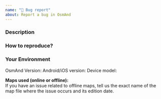 ```yaml
---
name: "🐞 Bug report"
about: Report a bug in OsmAnd
---
```


### Description


### How to reproduce?


### Your Environment
OsmAnd Version:
Android/iOS version:
Device model:

**Maps used (online or offline):**   
If you have an issue related to offline maps, tell us the exact name of the map file where the issue occurs and its edition date.
